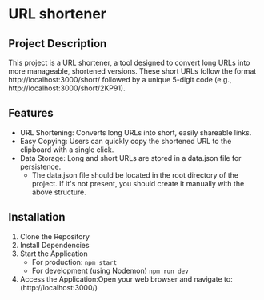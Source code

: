 # URL shortener
## Project Description
This project is a URL shortener, a tool designed to convert long URLs into more manageable, shortened versions. These short URLs follow the format http://localhost:3000/short/ followed by a unique 5-digit code (e.g., http://localhost:3000/short/2KP91). 

## Features
- URL Shortening: Converts long URLs into short, easily shareable links.
- Easy Copying: Users can quickly copy the shortened URL to the clipboard with a single click.
- Data Storage: Long and short URLs are stored in a data.json file for persistence.
  - The data.json file should be located in the root directory of the project. If it's not present, you should create it manually with the above structure.

## Installation
1. Clone the Repository
2. Install Dependencies
3. Start the Application
   - For production: ```npm start```
   - For development (using Nodemon) ```npm run dev```
4. Access the Application:Open your web browser and navigate to:(http://localhost:3000/)


